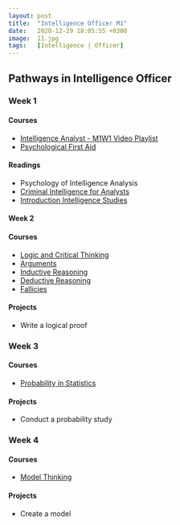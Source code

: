 ```yaml
---
layout: post
title:  "Intelligence Officer M1"
date:   2020-12-29 18:05:55 +0300
image:  11.jpg
tags:   [Intelligence | Officer]
---
```

## Pathways in Intelligence Officer
### Week 1
#### Courses
* [Intelligence Analyst - M1W1 Video Playlist](https://www.youtube.com/watch?v=AW4ZOnd0Kyw&list=PLeDh38XMopDYea0U87mkjEgkoOyHoKzFP)
* [Psychological First Aid](https://www.classcentral.com/course/psychfirstaid-2900)

#### Readings
* Psychology of Intelligence Analysis
* [Criminal Intelligence for Analysts](https://www.unodc.org/documents/organized-crime/Law-Enforcement/Criminal_Intelligence_for_Analysts.pdf)
* [Introduction Intelligence Studies](https://www.amazon.com/Introduction-Intelligence-Studies-Carl-Jensen/dp/1498738346/ref=sr_1_1?crid=18Z2VPWW6LTOO&dchild=1&keywords=introduction+to+intelligence+studies&qid=1608767317&sprefix=introduction+to+intelligence+%2Caps%2C234&sr=8-1)

#### Week 2
#### Courses
* [Logic and Critical Thinking ](https://www.coursera.org/specializations/logic-critical-thinking-duke)
* [Arguments](https://www.coursera.org/learn/understanding-arguments)
* [Inductive Reasoning ](https://www.coursera.org/learn/inductive-reasoning)
* [Deductive Reasoning](https://www.coursera.org/learn/deductive-reasoning)
* [Fallicies ](https://www.coursera.org/learn/logical-fallacies)

#### Projects
* Write a logical proof

### Week 3
#### Courses
* [Probability in Statistics ](https://www.coursera.org/learn/chances-probability-uncertainty-statistics)

#### Projects
* Conduct a probability study

### Week 4
#### Courses
* [Model Thinking](https://www.coursera.org/learn/model-thinking)

#### Projects
* Create a model

[jekyll-docs]: https://jekyllrb.com/docs/home
[jekyll-gh]:   https://github.com/jekyll/jekyll
[jekyll-talk]: https://talk.jekyllrb.com/

